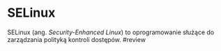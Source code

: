 # SELinux

SELinux (ang. *Security-Enhanced Linux*) to oprogramowanie służące do zarządzania polityką kontroli dostępów. #review
